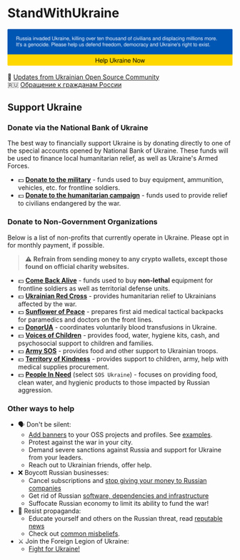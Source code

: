 # StandWithUkraine

<a href="#"><img src="https://raw.githubusercontent.com/vshymanskyy/StandWithUkraine/main/banner2-no-action.svg" /></a>

 📢 [Updates from Ukrainian Open Source Community](CommunityUpdates.md)  
 🇷🇺 [Обращение к гражданам России](ToRussianPeople.md)

## Support Ukraine

### Donate via the National Bank of Ukraine

The best way to financially support Ukraine is by donating directly to one of the special accounts opened by National Bank of Ukraine.
These funds will be used to finance local humanitarian relief, as well as Ukraine's Armed Forces.

- 💵 [**Donate to the military**](https://bank.gov.ua/en/news/all/natsionalniy-bank-vidkriv-spetsrahunok-dlya-zboru-koshtiv-na-potrebi-armiyi) - funds used to buy equipment, ammunition, vehicles, etc. for frontline soldiers.
- 💵 [**Donate to the humanitarian campaign**](https://bank.gov.ua/en/news/all/natsionalniy-bank-vidkriv-rahunok-dlya-gumanitarnoyi-dopomogi-ukrayintsyam-postrajdalim-vid-rosiyskoyi-agresiyi) - funds used to provide relief to civilians endangered by the war.

### Donate to Non-Government Organizations

Below is a list of non-profits that currently operate in Ukraine.
Please opt in for monthly payment, if possible.

> ⚠ **Refrain from sending money to any crypto wallets, except those found on official charity websites.**

- 💵 [**Come Back Alive**](https://savelife.in.ua/en/donate/) - funds used to buy **non-lethal** equipment for frontline soldiers as well as territorial defense units.
- 💵 [**Ukrainian Red Cross**](https://redcross.org.ua/en/donate/) - provides humanitarian relief to Ukrainians affected by the war.
- 💵 [**Sunflower of Peace**](https://www.facebook.com/donate/507886070680475/) - prepares first aid medical tactical backpacks for paramedics and doctors on the front lines.
- 💵 [**DonorUA**](https://donor.ua/support) - coordinates voluntarily blood transfusions in Ukraine.
- 💵 [**Voices of Children**](https://voices.org.ua/en/) - provides food, water, hygiene kits, cash, and psychosocial support to children and families.
- 💵 [**Army SOS**](https://armysos.com.ua/en/) - provides food and other support to Ukrainian troops.
- 💵 [**Territory of Kindness**](https://vuf-td.space/en/) - provides support to children, army, help with medical supplies procurement.
- 💵 [**People In Need**](https://www.peopleinneed.net/donate/once) (select `SOS Ukraine`) - focuses on providing food, clean water, and hygienic products to those impacted by Russian aggression.

### Other ways to help

- 🗣 Don't be silent:
  - [Add banners](AddBanner.md) to your OSS projects and profiles. See [examples](https://github.com/vshymanskyy/StandWithUkraine#projects-that-standwithukraine).
  - Protest against the war in your city.
  - Demand severe sanctions against Russia and support for Ukraine from your leaders.
  - Reach out to Ukrainian friends, offer help.
- ❌ Boycott Russian businesses:
  - Cancel subscriptions and [stop giving your money to Russian companies](Boycott.md)
  - Get rid of Russian [software, dependencies and infrastructure](Boycott.md)
  - Suffocate Russian economy to limit its ability to fund the war!
- 📰 Resist propaganda:
  - Educate yourself and others on the Russian threat, read [reputable news](WarNews.md)
  - Check out [common misbeliefs](Misconceptions.md).
- ⚔ Join the Foreign Legion of Ukraine:
  - [Fight for Ukraine!](https://fightforua.org)
